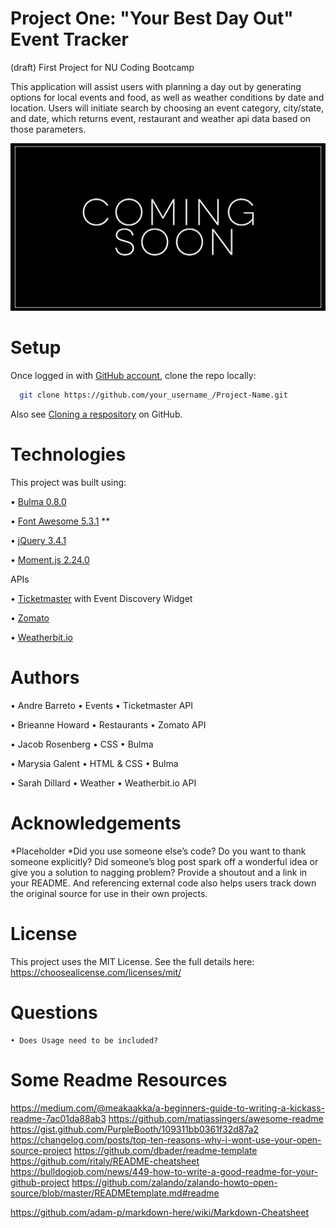 # Project One: "Your Best Day Out" Event Tracker
(draft) First Project for NU Coding Bootcamp

This application will assist users with planning a day out by generating options for local events and food, as well as weather conditions by date and location. Users will initiate search by choosing an event category, city/state, and date, which returns event, restaurant and weather api data based on those parameters.


![event tracker screenshot](/images/readme/best-day-out.jpg)


# Setup

Once logged in with [GitHub account](https://github.login/), clone the repo locally:

```sh
  git clone https://github.com/your_username_/Project-Name.git
```

Also see [Cloning a respository](https://help.github.com/en/github/creating-cloning-and-archiving-repositories/cloning-a-repository) on GitHub.



# Technologies

This project was built using:

  • [Bulma 0.8.0](https://bulma.io/)

  • [Font Awesome 5.3.1](https://fontawesome.com/) **

  • [jQuery 3.4.1](https://jquery.com/)

  • [Moment.js 2.24.0](https://momentjs.com/)


  APIs

  • [Ticketmaster](https://developer.ticketmaster.com/) with Event Discovery Widget 

  • [Zomato](https://developers.zomato.com/api)

  • [Weatherbit.io](https://www.weatherbit.io/)


# Authors 

• Andre Barreto • Events • Ticketmaster API

• Brieanne Howard • Restaurants • Zomato API

• Jacob Rosenberg • CSS • Bulma

• Marysia Galent • HTML & CSS • Bulma

• Sarah Dillard • Weather • Weatherbit.io API
    

# Acknowledgements
*Placeholder *Did you use someone else’s code? Do you want to thank someone explicitly? Did someone’s blog post spark off a wonderful idea or give you a solution to nagging problem? Provide a shoutout and a link in your README. And referencing external code also helps users track down the original source for use in their own projects.


# License

This project uses the MIT License. See the full details here: https://choosealicense.com/licenses/mit/ 


# Questions
    • Does Usage need to be included?


# Some Readme Resources
https://medium.com/@meakaakka/a-beginners-guide-to-writing-a-kickass-readme-7ac01da88ab3
https://github.com/matiassingers/awesome-readme
https://gist.github.com/PurpleBooth/109311bb0361f32d87a2
https://changelog.com/posts/top-ten-reasons-why-i-wont-use-your-open-source-project
https://github.com/dbader/readme-template
https://github.com/ritaly/README-cheatsheet
https://bulldogjob.com/news/449-how-to-write-a-good-readme-for-your-github-project
https://github.com/zalando/zalando-howto-open-source/blob/master/READMEtemplate.md#readme

https://github.com/adam-p/markdown-here/wiki/Markdown-Cheatsheet


